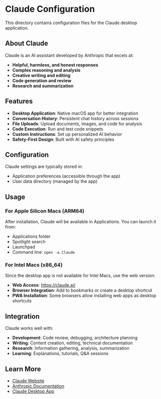 # Claude Configuration

This directory contains configuration files for the Claude desktop application.

## About Claude

Claude is an AI assistant developed by Anthropic that excels at:
- **Helpful, harmless, and honest responses**
- **Complex reasoning and analysis**
- **Creative writing and editing**
- **Code generation and review**
- **Research and summarization**

## Features

- **Desktop Application**: Native macOS app for better integration
- **Conversation History**: Persistent chat history across sessions
- **File Uploads**: Upload documents, images, and code for analysis
- **Code Execution**: Run and test code snippets
- **Custom Instructions**: Set up personalized AI behavior
- **Safety-First Design**: Built with AI safety principles

## Configuration

Claude settings are typically stored in:
- Application preferences (accessible through the app)
- User data directory (managed by the app)

## Usage

### For Apple Silicon Macs (ARM64)
After installation, Claude will be available in Applications.
You can launch it from:
- Applications folder
- Spotlight search
- Launchpad
- Command line: `open -a Claude`

### For Intel Macs (x86_64)
Since the desktop app is not available for Intel Macs, use the web version:
- **Web Access**: https://claude.ai/
- **Browser Integration**: Add to bookmarks or create a desktop shortcut
- **PWA Installation**: Some browsers allow installing web apps as desktop shortcuts

## Integration

Claude works well with:
- **Development**: Code review, debugging, architecture planning
- **Writing**: Content creation, editing, technical documentation
- **Research**: Information gathering, analysis, summarization
- **Learning**: Explanations, tutorials, Q&A sessions

## Learn More

- [Claude Website](https://claude.ai/)
- [Anthropic Documentation](https://docs.anthropic.com/)
- [Claude Desktop App](https://apps.apple.com/us/app/claude/id6734057884)
